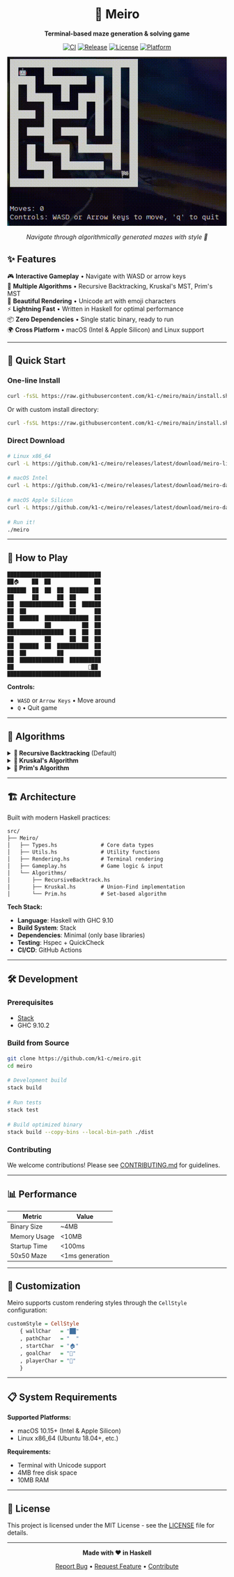 <div align="center">

# 🧩 Meiro

**Terminal-based maze generation & solving game**

[![CI](https://img.shields.io/github/actions/workflow/status/k1-c/meiro/ci.yml?branch=main&style=for-the-badge&logo=github&label=CI)](https://github.com/k1-c/meiro/actions/workflows/ci.yml)
[![Release](https://img.shields.io/github/v/release/k1-c/meiro?style=for-the-badge&logo=github&color=4ade80)](https://github.com/k1-c/meiro/releases)
[![License](https://img.shields.io/badge/license-MIT-blue?style=for-the-badge&logo=opensourceinitiative)](LICENSE)
[![Platform](https://img.shields.io/badge/platform-macOS%20%7C%20Linux-lightgrey?style=for-the-badge&logo=apple)](https://github.com/k1-c/meiro/releases)

![Demo](assets/demo.gif)

_Navigate through algorithmically generated mazes with style 🎯_

</div>

## ✨ Features

🎮 **Interactive Gameplay** • Navigate with WASD or arrow keys  
🧠 **Multiple Algorithms** • Recursive Backtracking, Kruskal's MST, Prim's MST  
🎨 **Beautiful Rendering** • Unicode art with emoji characters  
⚡ **Lightning Fast** • Written in Haskell for optimal performance  
📦 **Zero Dependencies** • Single static binary, ready to run  
🌍 **Cross Platform** • macOS (Intel & Apple Silicon) and Linux support

---

## 🚀 Quick Start

### One-line Install

```bash
curl -fsSL https://raw.githubusercontent.com/k1-c/meiro/main/install.sh | bash
```

Or with custom install directory:

```bash
curl -fsSL https://raw.githubusercontent.com/k1-c/meiro/main/install.sh | MEIRO_INSTALL_DIR=~/.local/bin bash
```

### Direct Download

```bash
# Linux x86_64
curl -L https://github.com/k1-c/meiro/releases/latest/download/meiro-linux-x86_64.tar.gz | tar -xz

# macOS Intel
curl -L https://github.com/k1-c/meiro/releases/latest/download/meiro-darwin-x86_64.tar.gz | tar -xz

# macOS Apple Silicon
curl -L https://github.com/k1-c/meiro/releases/latest/download/meiro-darwin-arm64.tar.gz | tar -xz

# Run it!
./meiro
```

---

## 🎯 How to Play

```
██████████████████████████████
██🏠    ██  ██              ██
██████  ██  ██  ██  ██████  ██
██      ██      ██  ██      ██
██  ██████████████  ██  ██████
██  ██              ██      ██
██  ██████  ██████████████  ██
██          ██          ██  ██
██████████████████  ██  ██  ██
██          ██      ██  ██  ██
██  ██████  ██  ██████████  ██
██  ██          ██          ██
██  ██████████████  ██████████
██                        🤖██
██████████████████████████████
```

**Controls:**

- `WASD` or `Arrow Keys` • Move around
- `Q` • Quit game

---

## 🔬 Algorithms

<details>
<summary><strong>🌿 Recursive Backtracking</strong> (Default)</summary>

- **Type**: Depth-First Search
- **Characteristics**: Creates long winding passages with high "river" factor
- **Performance**: O(n) time, O(n) space
- **Best for**: Classic maze feel with challenging paths

</details>

<details>
<summary><strong>🌊 Kruskal's Algorithm</strong></summary>

- **Type**: Minimum Spanning Tree
- **Characteristics**: Creates more open areas with shorter dead ends
- **Performance**: O(n log n) time, O(n) space
- **Best for**: Balanced difficulty with multiple solution paths

</details>

<details>
<summary><strong>🎯 Prim's Algorithm</strong></summary>

- **Type**: Minimum Spanning Tree (growing tree)
- **Characteristics**: Creates dense branching with organic growth patterns
- **Performance**: O(n log n) time, O(n) space
- **Best for**: Compact mazes with natural-looking structures

</details>

---

## 🏗️ Architecture

Built with modern Haskell practices:

```
src/
├── Meiro/
│   ├── Types.hs              # Core data types
│   ├── Utils.hs              # Utility functions
│   ├── Rendering.hs          # Terminal rendering
│   ├── Gameplay.hs           # Game logic & input
│   └── Algorithms/
│       ├── RecursiveBacktrack.hs
│       ├── Kruskal.hs        # Union-Find implementation
│       └── Prim.hs           # Set-based algorithm
```

**Tech Stack:**

- **Language**: Haskell with GHC 9.10
- **Build System**: Stack
- **Dependencies**: Minimal (only base libraries)
- **Testing**: Hspec + QuickCheck
- **CI/CD**: GitHub Actions

---

## 🛠️ Development

### Prerequisites

- [Stack](https://docs.haskellstack.org/en/stable/README/)
- GHC 9.10.2

### Build from Source

```bash
git clone https://github.com/k1-c/meiro.git
cd meiro

# Development build
stack build

# Run tests
stack test

# Build optimized binary
stack build --copy-bins --local-bin-path ./dist
```

### Contributing

We welcome contributions! Please see [CONTRIBUTING.md](docs/CONTRIBUTING.md) for guidelines.

---

## 📊 Performance

| Metric       | Value           |
| ------------ | --------------- |
| Binary Size  | ~4MB            |
| Memory Usage | <10MB           |
| Startup Time | <100ms          |
| 50x50 Maze   | <1ms generation |

---

## 🎨 Customization

Meiro supports custom rendering styles through the `CellStyle` configuration:

```haskell
customStyle = CellStyle
    { wallChar   = "██"
    , pathChar   = "  "
    , startChar  = "🏠"
    , goalChar   = "🏁"
    , playerChar = "🤖"
    }
```

---

## 📋 System Requirements

**Supported Platforms:**

- macOS 10.15+ (Intel & Apple Silicon)
- Linux x86_64 (Ubuntu 18.04+, etc.)

**Requirements:**

- Terminal with Unicode support
- 4MB free disk space
- 10MB RAM

---

## 📜 License

This project is licensed under the MIT License - see the [LICENSE](LICENSE) file for details.

---

<div align="center">

**Made with ❤️ in Haskell**

[Report Bug](https://github.com/k1-c/meiro/issues) • [Request Feature](https://github.com/k1-c/meiro/issues) • [Contribute](docs/CONTRIBUTING.md)

</div>
